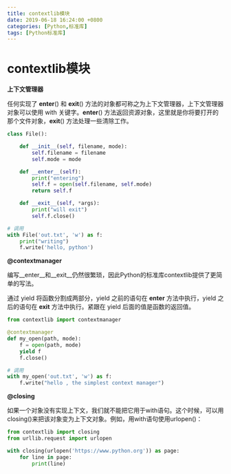 ```yaml
---
title: contextlib模块
date: 2019-06-18 16:24:00 +0800
categories: [Python,标准库]
tags: [Python标准库]
---
```



# contextlib模块

**上下文管理器**

任何实现了 __enter__() 和 __exit__() 方法的对象都可称之为上下文管理器，上下文管理器对象可以使用 with 关键字。__enter__() 方法返回资源对象，这里就是你将要打开的那个文件对象，__exit__() 方法处理一些清除工作。

```python
class File():

    def __init__(self, filename, mode):
        self.filename = filename
        self.mode = mode

    def __enter__(self):
        print("entering")
        self.f = open(self.filename, self.mode)
        return self.f

    def __exit__(self, *args):
        print("will exit")
        self.f.close()

# 调用
with File('out.txt', 'w') as f:
    print("writing")
    f.write('hello, python') 
```

**@contextmanager**

编写__enter__和__exit__仍然很繁琐，因此Python的标准库contextlib提供了更简单的写法。

通过 yield 将函数分割成两部分，yield 之前的语句在 __enter__ 方法中执行，yield 之后的语句在 __exit__ 方法中执行。紧跟在 yield 后面的值是函数的返回值。   

```python
from contextlib import contextmanager

@contextmanager
def my_open(path, mode):
    f = open(path, mode)
    yield f
    f.close()   

# 调用
with my_open('out.txt', 'w') as f:
    f.write("hello , the simplest context manager")
```

**@closing**

如果一个对象没有实现上下文，我们就不能把它用于with语句。这个时候，可以用closing()来把该对象变为上下文对象。例如，用with语句使用urlopen()：

```python
from contextlib import closing
from urllib.request import urlopen

with closing(urlopen('https://www.python.org')) as page:
    for line in page:
        print(line)
```

# 